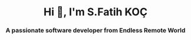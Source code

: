 <h1 align="center">Hi 👋, I'm S.Fatih KOÇ</h1>
<h3 align="center">A passionate software developer from Endless Remote World</h3>


